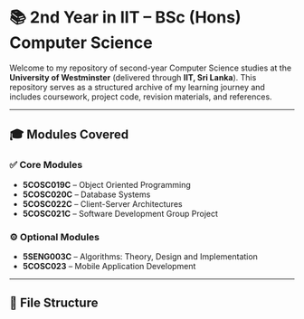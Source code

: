 # 📚 2nd Year in IIT – BSc (Hons) Computer Science

Welcome to my repository of second-year Computer Science studies at the **University of Westminster** (delivered through **IIT, Sri Lanka**). This repository serves as a structured archive of my learning journey and includes coursework, project code, revision materials, and references.

---

## 🎓 Modules Covered

### ✅ Core Modules
- **5COSC019C** – Object Oriented Programming  
- **5COSC020C** – Database Systems  
- **5COSC022C** – Client-Server Architectures  
- **5COSC021C** – Software Development Group Project 

### ⚙️ Optional Modules
- **5SENG003C** – Algorithms: Theory, Design and Implementation  
- **5COSC023** – Mobile Application Development  

---

## 📂 File Structure
